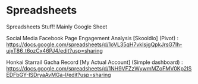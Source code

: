 # Spreadsheets
Spreadsheets Stuff! Mainly Google Sheet

Social Media Facebook Page Engagement Analysis [Skooldio] (Pivot) :
https://docs.google.com/spreadsheets/d/1oVL35qH7vkIsjgQpkJrsG7Ih-ujxT86_t6ozCx46PJ4/edit?usp=sharing

Honkai Starrail Gacha Record [My Actual Account] (Simple dashboard) :
https://docs.google.com/spreadsheets/d/1NH9VFZzWywmMZoFMV0Kp2ISEDFbGY-ISDryaAvMGa-I/edit?usp=sharing
